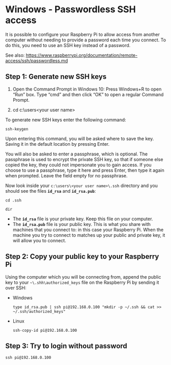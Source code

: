 # Windows - Passwordless SSH access

It is possible to configure your Raspberry Pi to allow access from another computer without needing to provide a password each time you connect.
To do this, you need to use an SSH key instead of a password.

See also: https://www.raspberrypi.org/documentation/remote-access/ssh/passwordless.md

## Step 1: Generate new SSH keys

1. Open the Command Prompt in Windows 10: Press Windows+R to open “Run” box. Type “cmd” and then click “OK” to open a regular Command Prompt.

2. cd c:\users\<your user name>

To generate new SSH keys enter the following command:
```
ssh-keygen
```
Upon entering this command, you will be asked where to save the key. Saving it in the default location by pressing Enter.

You will also be asked to enter a passphrase, which is optional. The passphrase is used to encrypt the private SSH key, so that if someone else copied the key, they could not impersonate you to gain access. If you choose to use a passphrase, type it here and press Enter, then type it again when prompted. Leave the field empty for no passphrase.

Now look inside your ```c:\users\<your user name>\.ssh``` directory and you should see the files **```id_rsa```** and **```id_rsa.pub```**:

```
cd .ssh
```

```
dir
```

- The **```id_rsa```** file is your private key. Keep this file on your computer.
- The **```id_rsa.pub```** file is your public key. This is what you share with machines that you connect to: in this case your Raspberry Pi. When the machine you try to connect to matches up your public and private key, it will allow you to connect.

## Step 2: Copy your public key to your Raspberry Pi
Using the computer which you will be connecting from, append the public key to your ```~\.shh\authorized_keys``` file on the Raspberry Pi by sending it over SSH:
- Windows
  ```
  type id_rsa.pub | ssh pi@192.168.0.100 "mkdir -p ~/.ssh && cat >> ~/.ssh/authorized_keys"
  ```

- Linux
  ```
  ssh-copy-id pi@192.168.0.100
  ```


 ## Step 3: Try to login without password
 ```
 ssh pi@192.168.0.100
 ```
